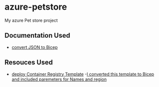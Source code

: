 # azure-petstore
My azure Pet store project

## Documentation Used
- [convert JSON to Bicep](https://learn.microsoft.com/en-us/azure/azure-resource-manager/bicep/decompile?tabs=azure-cli)

## Resouces Used
- [deploy Container Registry Template](https://portal.azure.com/#create/Microsoft.Template/uri/https%3A%2F%2Fraw.githubusercontent.com%2Fchtrembl%2Fazure-cloud%2Fmain%2Fpetstore%2F00-setup-your-environment%2Fazuredeploy.json)
    -[I converted this template to Bicep and included paremeters for Names and region](https://portal.azure.com/#create/Microsoft.Template/uri/https%3A%2F%2Fraw.githubusercontent.com%2FBenajii%2Fazure-petstore%2Fbicepfiles%2Ftemplate.bicep)